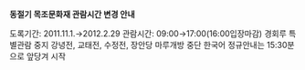 **동절기 목조문화재 관람시간 변경 안내**

도록기간: 2011.11.1.→2012.2.29
관람시간: 09:00→17:00(16:00입장마감)
경회루 특별관람 중지
강녕전, 교태전, 수정전, 장안당 마루개방 중단
한국어 정규안내는 15:30분으로 앞당겨 시작